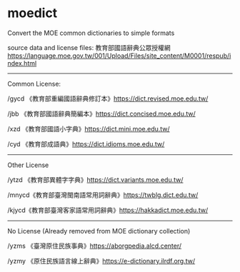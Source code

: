 # moedict
Convert the MOE common dictionaries to simple formats

source data and license files: 教育部國語辭典公眾授權網 https://language.moe.gov.tw/001/Upload/Files/site_content/M0001/respub/index.html

---

Common License:

/gycd 《教育部重編國語辭典修訂本》https://dict.revised.moe.edu.tw/

/jbb 《教育部國語辭典簡編本》https://dict.concised.moe.edu.tw/

/xzd 《教育部國語小字典》https://dict.mini.moe.edu.tw/

/cyd 《教育部成語典》https://dict.idioms.moe.edu.tw/

---

Other License

/ytzd 《教育部異體字字典》https://dict.variants.moe.edu.tw/

/mnycd《教育部臺灣閩南語常用詞辭典》https://twblg.dict.edu.tw/

/kjycd《教育部臺灣客家語常用詞辭典》https://hakkadict.moe.edu.tw/

---

No License (Already removed from MOE dictionary collection)

/yzms 《臺灣原住民族事典》https://aborgpedia.alcd.center/

/yzmy 《原住民族語言線上辭典》https://e-dictionary.ilrdf.org.tw/
